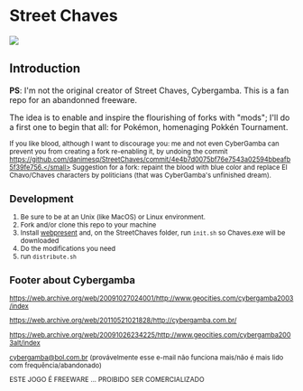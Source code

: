 # Street Chaves

<img src="https://web.archive.org/web/20091027012958im_/http://geocities.com/cybergamba2003alt/Logo.JPG"/>

## Introduction

**PS**: I'm not the original creator of Street Chaves, Cybergamba. This is a fan repo for an abandonned freeware.

The idea is to enable and inspire the flourishing of forks with "mods"; I'll do a first one to begin that all: for Pokémon, homenaging Pokkén Tournament.

<small>If you like blood, although I want to discourage you: me and not even CyberGamba can prevent you from creating a fork re-enabling it, by undoing the commit https://github.com/danimesq/StreetChaves/commit/4e4b7d0075bf76e7543a02594bbeafb5f39fe756.</small> Suggestion for a fork: repaint the blood with blue color and replace El Chavo/Chaves characters by politicians (that was CyberGamba's unfinished dream).

## Development

1. Be sure to be at an Unix (like MacOS) or Linux environment.
2. Fork and/or clone this repo to your machine
3. Install [webpresent](https://github.com/FilePeace/webpresent) and, on the StreetChaves folder, run `init.sh` so Chaves.exe will be downloaded
4. Do the modifications you need
5. run `distribute.sh`

## Footer about Cybergamba

https://web.archive.org/web/20091027024001/http://www.geocities.com/cybergamba2003/index

https://web.archive.org/web/20110521021828/http://cybergamba.com.br/

https://web.archive.org/web/20091026234225/http://www.geocities.com/cybergamba2003alt/index

cybergamba@bol.com.br (provávelmente esse e-mail não funciona mais/não é mais lido com frequência/abandonado)



ESTE JOGO É FREEWARE ... PROIBIDO SER COMERCIALIZADO
